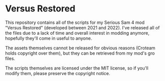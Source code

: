 # Versus Restored
This repository contains all of the scripts for my Serious Sam 4 mod "Versus Restored" (developed between 2021 and 2022). I've released all of the files due to a lack of time and overall interest in modding anymore, hopefully they'll come in useful to anyone.

The assets themselves cannot be released for obvious reasons (Croteam holds copyright over them), but they can be retrieved from my mod's gro files.

The scripts themselves are licensed under the MIT license, so if you'll modify them, please preserve the copyright notice.